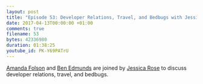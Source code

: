 ```yaml
---
layout: post
title: "Episode 53: Developer Relations, Travel, and Bedbugs with Jessica Rose"
date: 2017-04-13T00:00:00 +01:00
comments: true
filename: 53
bytes: 42336980
duration: 01:38:25
youtube_id: PK-Y69PATrU
---
```


[Amanda Folson](https://twitter.com/AmbassadorAwsum) and [Ben Edmunds](https://twitter.com/benedmunds) are joined by [Jessica Rose](https://twitter.com/jesslynnrose) to discuss developer relations, travel, and bedbugs.